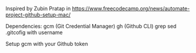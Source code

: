 Inspired by Zubin Pratap in https://www.freecodecamp.org/news/automate-project-github-setup-mac/

Dependencies:
gcm (Git Credential Manager)
gh (Github CLI)
grep
sed
.gitcofig with username

Setup gcm with your Github token
